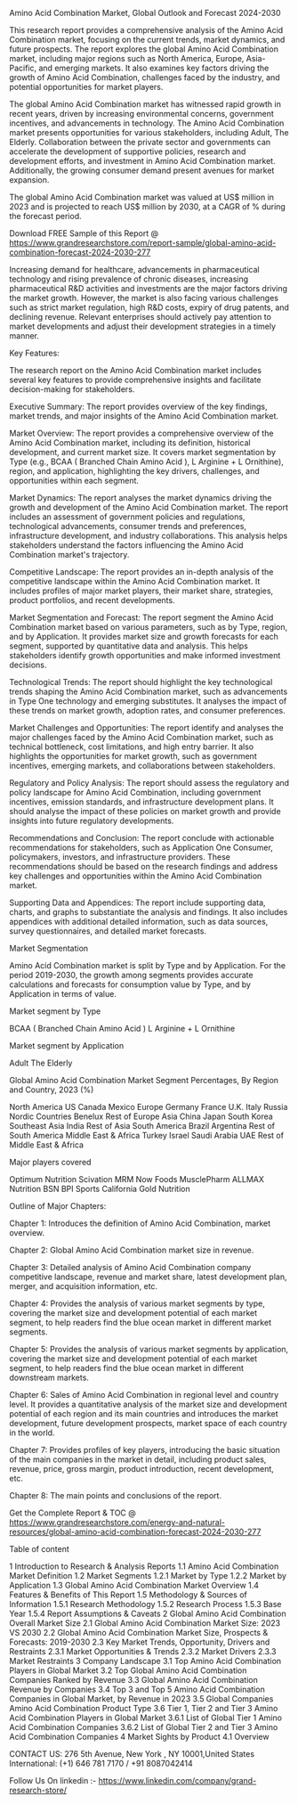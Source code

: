 Amino Acid Combination Market, Global Outlook and Forecast 2024-2030

This research report provides a comprehensive analysis of the Amino Acid Combination market, focusing on the current trends, market dynamics, and future prospects. The report explores the global Amino Acid Combination market, including major regions such as North America, Europe, Asia-Pacific, and emerging markets. It also examines key factors driving the growth of Amino Acid Combination, challenges faced by the industry, and potential opportunities for market players.

The global Amino Acid Combination market has witnessed rapid growth in recent years, driven by increasing environmental concerns, government incentives, and advancements in technology. The Amino Acid Combination market presents opportunities for various stakeholders, including Adult, The Elderly. Collaboration between the private sector and governments can accelerate the development of supportive policies, research and development efforts, and investment in Amino Acid Combination market. Additionally, the growing consumer demand present avenues for market expansion.

The global Amino Acid Combination market was valued at US$ million in 2023 and is projected to reach US$ million by 2030, at a CAGR of % during the forecast period.

Download FREE Sample of this Report @ https://www.grandresearchstore.com/report-sample/global-amino-acid-combination-forecast-2024-2030-277


Increasing demand for healthcare, advancements in pharmaceutical technology and rising prevalence of chronic diseases, increasing pharmaceutical R&D activities and investments are the major factors driving the market growth. However, the market is also facing various challenges such as strict market regulation, high R&D costs, expiry of drug patents, and declining revenue. Relevant enterprises should actively pay attention to market developments and adjust their development strategies in a timely manner.

Key Features:

The research report on the Amino Acid Combination market includes several key features to provide comprehensive insights and facilitate decision-making for stakeholders.

Executive Summary: The report provides overview of the key findings, market trends, and major insights of the Amino Acid Combination market.

Market Overview: The report provides a comprehensive overview of the Amino Acid Combination market, including its definition, historical development, and current market size. It covers market segmentation by Type (e.g., BCAA ( Branched Chain Amino Acid ), L Arginine + L Ornithine), region, and application, highlighting the key drivers, challenges, and opportunities within each segment.

Market Dynamics: The report analyses the market dynamics driving the growth and development of the Amino Acid Combination market. The report includes an assessment of government policies and regulations, technological advancements, consumer trends and preferences, infrastructure development, and industry collaborations. This analysis helps stakeholders understand the factors influencing the Amino Acid Combination market's trajectory.

Competitive Landscape: The report provides an in-depth analysis of the competitive landscape within the Amino Acid Combination market. It includes profiles of major market players, their market share, strategies, product portfolios, and recent developments.

Market Segmentation and Forecast: The report segment the Amino Acid Combination market based on various parameters, such as by Type, region, and by Application. It provides market size and growth forecasts for each segment, supported by quantitative data and analysis. This helps stakeholders identify growth opportunities and make informed investment decisions.

Technological Trends: The report should highlight the key technological trends shaping the Amino Acid Combination market, such as advancements in Type One technology and emerging substitutes. It analyses the impact of these trends on market growth, adoption rates, and consumer preferences.

Market Challenges and Opportunities: The report identify and analyses the major challenges faced by the Amino Acid Combination market, such as technical bottleneck, cost limitations, and high entry barrier. It also highlights the opportunities for market growth, such as government incentives, emerging markets, and collaborations between stakeholders.

Regulatory and Policy Analysis: The report should assess the regulatory and policy landscape for Amino Acid Combination, including government incentives, emission standards, and infrastructure development plans. It should analyse the impact of these policies on market growth and provide insights into future regulatory developments.

Recommendations and Conclusion: The report conclude with actionable recommendations for stakeholders, such as Application One Consumer, policymakers, investors, and infrastructure providers. These recommendations should be based on the research findings and address key challenges and opportunities within the Amino Acid Combination market.

Supporting Data and Appendices: The report include supporting data, charts, and graphs to substantiate the analysis and findings. It also includes appendices with additional detailed information, such as data sources, survey questionnaires, and detailed market forecasts.

Market Segmentation

Amino Acid Combination market is split by Type and by Application. For the period 2019-2030, the growth among segments provides accurate calculations and forecasts for consumption value by Type, and by Application in terms of value.



Market segment by Type



BCAA ( Branched Chain Amino Acid )
L Arginine + L Ornithine


Market segment by Application



Adult
The Elderly


Global Amino Acid Combination Market Segment Percentages, By Region and Country, 2023 (%)



North America
US
Canada
Mexico
Europe
Germany
France
U.K.
Italy
Russia
Nordic Countries
Benelux
Rest of Europe
Asia
China
Japan
South Korea
Southeast Asia
India
Rest of Asia
South America
Brazil
Argentina
Rest of South America
Middle East & Africa
Turkey
Israel
Saudi Arabia
UAE
Rest of Middle East & Africa


Major players covered



Optimum Nutrition
Scivation
MRM
Now Foods
MusclePharm
ALLMAX Nutrition
BSN
BPI Sports
California Gold Nutrition


Outline of Major Chapters:

Chapter 1: Introduces the definition of Amino Acid Combination, market overview.

Chapter 2: Global Amino Acid Combination market size in revenue.

Chapter 3: Detailed analysis of Amino Acid Combination company competitive landscape, revenue and market share, latest development plan, merger, and acquisition information, etc.

Chapter 4: Provides the analysis of various market segments by type, covering the market size and development potential of each market segment, to help readers find the blue ocean market in different market segments.

Chapter 5: Provides the analysis of various market segments by application, covering the market size and development potential of each market segment, to help readers find the blue ocean market in different downstream markets.

Chapter 6: Sales of Amino Acid Combination in regional level and country level. It provides a quantitative analysis of the market size and development potential of each region and its main countries and introduces the market development, future development prospects, market space of each country in the world.

Chapter 7: Provides profiles of key players, introducing the basic situation of the main companies in the market in detail, including product sales, revenue, price, gross margin, product introduction, recent development, etc.

Chapter 8: The main points and conclusions of the report.

Get the Complete Report & TOC @ https://www.grandresearchstore.com/energy-and-natural-resources/global-amino-acid-combination-forecast-2024-2030-277

Table of content

1 Introduction to Research & Analysis Reports
1.1 Amino Acid Combination Market Definition
1.2 Market Segments
1.2.1 Market by Type
1.2.2 Market by Application
1.3 Global Amino Acid Combination Market Overview
1.4 Features & Benefits of This Report
1.5 Methodology & Sources of Information
1.5.1 Research Methodology
1.5.2 Research Process
1.5.3 Base Year
1.5.4 Report Assumptions & Caveats
2 Global Amino Acid Combination Overall Market Size
2.1 Global Amino Acid Combination Market Size: 2023 VS 2030
2.2 Global Amino Acid Combination Market Size, Prospects & Forecasts: 2019-2030
2.3 Key Market Trends, Opportunity, Drivers and Restraints
2.3.1 Market Opportunities & Trends
2.3.2 Market Drivers
2.3.3 Market Restraints
3 Company Landscape
3.1 Top Amino Acid Combination Players in Global Market
3.2 Top Global Amino Acid Combination Companies Ranked by Revenue
3.3 Global Amino Acid Combination Revenue by Companies
3.4 Top 3 and Top 5 Amino Acid Combination Companies in Global Market, by Revenue in 2023
3.5 Global Companies Amino Acid Combination Product Type
3.6 Tier 1, Tier 2 and Tier 3 Amino Acid Combination Players in Global Market
3.6.1 List of Global Tier 1 Amino Acid Combination Companies
3.6.2 List of Global Tier 2 and Tier 3 Amino Acid Combination Companies
4 Market Sights by Product
4.1 Overview

CONTACT US:
276 5th Avenue, New York , NY 10001,United States
International: (+1) 646 781 7170 / +91 8087042414

Follow Us On linkedin :- https://www.linkedin.com/company/grand-research-store/
 
